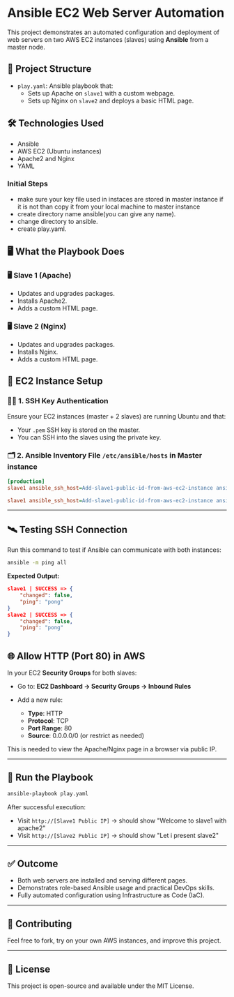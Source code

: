 # Ansible EC2 Web Server Automation

This project demonstrates an automated configuration and deployment of web servers on two AWS EC2 instances (slaves) using **Ansible** from a master node.

## 📁 Project Structure

- `play.yaml`: Ansible playbook that:
  - Sets up Apache on `slave1` with a custom webpage.
  - Sets up Nginx on `slave2` and deploys a basic HTML page.

## 🛠 Technologies Used

- Ansible
- AWS EC2 (Ubuntu instances)
- Apache2 and Nginx
- YAML

### Initial Steps
- make sure your key file used in instaces are stored in master instance if it is not than copy it from your local machine to master instance
- create directory name ansible(you can give any name).
- change directory to ansible.
- create play.yaml.

## 🖥️ What the Playbook Does

### 🖥 Slave 1 (Apache)
- Updates and upgrades packages.
- Installs Apache2.
- Adds a custom HTML page.

### 🖥 Slave 2 (Nginx)
- Updates and upgrades packages.
- Installs Nginx.
- Adds a custom HTML page.


## 🧱 EC2 Instance Setup

### 🧑‍💻 1. SSH Key Authentication

Ensure your EC2 instances (master + 2 slaves) are running Ubuntu and that:
- Your `.pem` SSH key is stored on the master.
- You can SSH into the slaves using the private key.

### 🗂️ 2. Ansible Inventory File `/etc/ansible/hosts` in Master instance 

```ini
[production]
slave1 ansible_ssh_host=Add-slave1-public-id-from-aws-ec2-instance ansible_ssh_private_key_file=~/keyubuntu.pem ansible_user=ubuntu

slave1 ansible_ssh_host=Add-slave1-public-id-from-aws-ec2-instance ansible_ssh_private_key_file=~/keyubuntu.pem ansible_user=ubuntu
````

---

## 🛰️ Testing SSH Connection

Run this command to test if Ansible can communicate with both instances:

```bash
ansible -m ping all
```

**Expected Output:**

```json
slave1 | SUCCESS => {
    "changed": false,
    "ping": "pong"
}
slave2 | SUCCESS => {
    "changed": false,
    "ping": "pong"
}
```

## 🌐 Allow HTTP (Port 80) in AWS

In your EC2 **Security Groups** for both slaves:

* Go to: **EC2 Dashboard → Security Groups → Inbound Rules**
* Add a new rule:

  * **Type**: HTTP
  * **Protocol**: TCP
  * **Port Range**: 80
  * **Source**: 0.0.0.0/0 (or restrict as needed)

This is needed to view the Apache/Nginx page in a browser via public IP.

---

## 🚀 Run the Playbook

```bash
ansible-playbook play.yaml
```

After successful execution:

* Visit `http://[Slave1 Public IP]` → should show "Welcome to slave1 with apache2"
* Visit `http://[Slave2 Public IP]` → should show "Let i present slave2"

---

## ✅ Outcome

* Both web servers are installed and serving different pages.
* Demonstrates role-based Ansible usage and practical DevOps skills.
* Fully automated configuration using Infrastructure as Code (IaC).

---

## 🤝 Contributing

Feel free to fork, try on your own AWS instances, and improve this project.

---

## 📜 License

This project is open-source and available under the MIT License.

```
